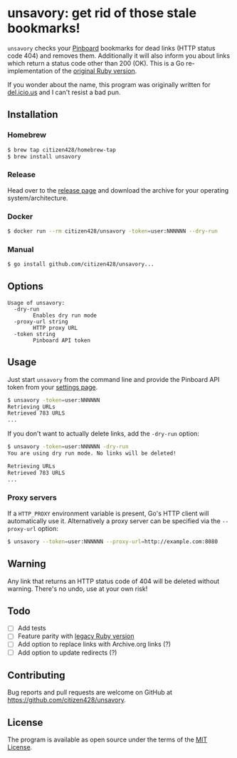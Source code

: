 # unsavory: get rid of those stale bookmarks!

`unsavory` checks your [Pinboard](https://pinboard.in) bookmarks for dead links (HTTP status code 404) and removes them. Additionally it will also inform you about links which return a status code other than 200 (OK).
This is a Go re-implementation of the [original Ruby version](https://github.com/citizen428/unsavory-legacy).

If you wonder about the name, this program was originally written for [del.icio.us](https://en.wikipedia.org/wiki/Delicious_(website)) and I can't resist a bad pun.

## Installation

### Homebrew

```sh
$ brew tap citizen428/homebrew-tap
$ brew install unsavory
```

### Release

Head over to the [release page](https://github.com/citizen428/unsavory/releases) and download the archive for your operating system/architecture.

### Docker

```sh
$ docker run --rm citizen428/unsavory -token=user:NNNNNN --dry-run
```

### Manual

```sh
$ go install github.com/citizen428/unsavory...
```

## Options

```
Usage of unsavory:
  -dry-run
    	Enables dry run mode
  -proxy-url string
    	HTTP proxy URL
  -token string
    	Pinboard API token
```

## Usage

Just start `unsavory` from the command line and provide the Pinboard API token from your [settings page](https://pinboard.in/settings/password).

```sh
$ unsavory -token=user:NNNNNN
Retrieving URLs
Retrieved 783 URLS
...
```

If you don't want to actually delete links, add the `-dry-run` option:

```sh
$ unsavory -token=user:NNNNNN -dry-run
You are using dry run mode. No links will be deleted!

Retrieving URLs
Retrieved 783 URLS
...
```

### Proxy servers

If a `HTTP_PROXY` environment variable is present, Go's HTTP client will automatically use it.
Alternatively a proxy server can be specified via the `--proxy-url` option:

```sh
$ unsavory --token=user:NNNNNN --proxy-url=http://example.com:8080
```

## Warning

Any link that returns an HTTP status code of 404 will be deleted without warning. There's no undo,
use at your own risk!

## Todo

- [ ] Add tests
- [ ] Feature parity with [legacy Ruby version](https://github.com/citizen428/unsavory-legacy)
- [ ] Add option to replace links with Archive.org links (?)
- [ ] Add option to update redirects (?)

## Contributing

Bug reports and pull requests are welcome on GitHub at https://github.com/citizen428/unsavory.

## License

The program is available as open source under the terms of the [MIT License](https://opensource.org/licenses/MIT).
